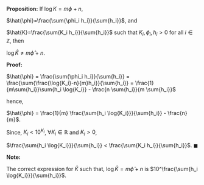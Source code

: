 **Proposition:** If $\log{K}=m\phi+n$, 

$\hat{\phi}=\frac{\sum{\phi_i h_i}}{\sum{h_i}}$, and 

$\hat{K}=\frac{\sum{K_i h_i}}{\sum{h_i}}$ such that $K_i, \phi_i, h_i > 0$ for all $i \in \mathbb{Z}$, then

$\log{\hat{K}} \neq m\hat{\phi}+n$.

**Proof:**

$\hat{\phi} = \frac{\sum{\phi_i h_i}}{\sum{h_i}} = \frac{\sum{\frac{\log{K_i}-n}{m}h_i}}{\sum{h_i}} = \frac{1}{m\sum{h_i}}\sum{h_i \log{K_i}} - \frac{n \sum{h_i}}{m \sum{h_i}}$

hence,

$\hat{\phi} = \frac{1}{m} \frac{\sum{h_i \log{K_i}}}{\sum{h_i}} - \frac{n}{m}$.

Since, $K_i < 10^{K_i}$, $\forall K_i \in \mathbb{R}$ and $K_i>0$,

$\frac{\sum{h_i \log{K_i}}}{\sum{h_i}} < \frac{\sum{K_i h_i}}{\sum{h_i}}$. $\blacksquare$

**Note:**

The correct expression for $\hat{K}$ such that,
$\log{\hat{K}} = m\hat{\phi}+n$ is 
$10^\frac{\sum{h_i \log{K_i}}}{\sum{h_i}}$.
